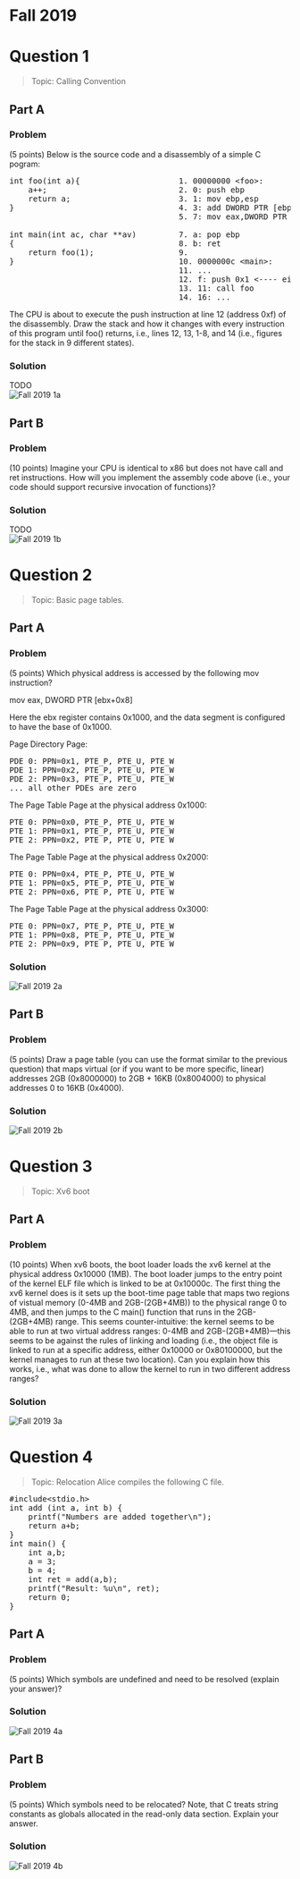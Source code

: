 # Fall 2019
# Question 1  
> Topic: Calling Convention
## Part A
### Problem
(5 points) Below is the source code and a disassembly of a simple C pogram:
<pre>
int foo(int a){                     1. 00000000 &ltfoo&gt:
    a++;                            2. 0: push ebp
    return a;                       3. 1: mov ebp,esp
}                                   4. 3: add DWORD PTR [ebp+0x8],0x1
                                    5. 7: mov eax,DWORD PTR [ebp+0x8]

int main(int ac, char **av)         7. a: pop ebp
{                                   8. b: ret
    return foo(1);                  9.
}                                   10. 0000000c &ltmain&gt:
                                    11. ...
                                    12. f: push 0x1 <---- eip
                                    13. 11: call foo
                                    14. 16: ...
</pre>
The CPU is about to execute the push instruction at line 12 (address 0xf) of the disassembly. Draw the stack and how it changes with every instruction of this program until
foo() returns, i.e., lines 12, 13, 1-8, and 14 (i.e., figures for the stack in 9 different states).
### Solution
TODO  
![Fall 2019 1a](../img/F20191a_11-10.png)  
## Part B
### Problem
(10 points) Imagine your CPU is identical to x86 but does not have call and ret instructions. How will you implement the assembly code above (i.e., your code should support
recursive invocation of functions)?
### Solution
TODO  
![Fall 2019 1b](../img/F20191b_11-10.png)  

# Question 2
> Topic: Basic page tables.
## Part A
### Problem
(5 points) Which physical address is accessed by the following mov instruction?  
  
mov eax, DWORD PTR [ebx+0x8]  
  
Here the ebx register contains 0x1000, and the data segment is configured to have the base
of 0x1000.  

Page Directory Page:
<pre>
PDE 0: PPN=0x1, PTE_P, PTE_U, PTE_W
PDE 1: PPN=0x2, PTE_P, PTE_U, PTE_W
PDE 2: PPN=0x3, PTE_P, PTE_U, PTE_W
... all other PDEs are zero
</pre>
The Page Table Page at the physical address 0x1000:
<pre>
PTE 0: PPN=0x0, PTE_P, PTE_U, PTE_W
PTE 1: PPN=0x1, PTE_P, PTE_U, PTE_W
PTE 2: PPN=0x2, PTE_P, PTE_U, PTE_W
</pre>
The Page Table Page at the physical address 0x2000:
<pre>
PTE 0: PPN=0x4, PTE_P, PTE_U, PTE_W
PTE 1: PPN=0x5, PTE_P, PTE_U, PTE_W
PTE 2: PPN=0x6, PTE_P, PTE_U, PTE_W
</pre>
The Page Table Page at the physical address 0x3000:
<pre>
PTE 0: PPN=0x7, PTE_P, PTE_U, PTE_W
PTE 1: PPN=0x8, PTE_P, PTE_U, PTE_W
PTE 2: PPN=0x9, PTE_P, PTE_U, PTE_W
</pre>
### Solution
![Fall 2019 2a](../img/F20192a_11-10.png)   
## Part B
### Problem
(5 points) Draw a page table (you can use the format similar to the previous question)
that maps virtual (or if you want to be more specific, linear) addresses 2GB (0x8000000)
to 2GB + 16KB (0x8004000) to physical addresses 0 to 16KB (0x4000).
### Solution
![Fall 2019 2b](../img/F20192b_11-10.png)
  

  

# Question 3
> Topic: Xv6 boot
## Part A
### Problem
(10 points) When xv6 boots, the boot loader loads the xv6 kernel at the physical address
0x10000 (1MB). The boot loader jumps to the entry point of the kernel ELF file which is
linked to be at 0x10000c. The first thing the xv6 kernel does is it sets up the boot-time
page table that maps two regions of vistual memory (0-4MB and 2GB-(2GB+4MB)) to
the physical range 0 to 4MB, and then jumps to the C main() function that runs in the
2GB-(2GB+4MB) range. This seems counter-intuitive: the kernel seems to be able to run
at two virtual address ranges: 0-4MB and 2GB-(2GB+4MB)—this seems to be against
the rules of linking and loading (i.e., the object file is linked to run at a specific address,
either 0x10000 or 0x80100000, but the kernel manages to run at these two location).
Can you explain how this works, i.e., what was done to allow the kernel to run in two
different address ranges?
### Solution
![Fall 2019 3a](../img/F20193a_11-10.png)
  
  
# Question 4
> Topic: Relocation
Alice compiles the following C file.
<pre>
#include&ltstdio.h&gt
int add (int a, int b) {
    printf("Numbers are added together\n");
    return a+b;
}
int main() {
    int a,b;
    a = 3;
    b = 4;
    int ret = add(a,b);
    printf("Result: %u\n", ret);
    return 0;
}
</pre>
## Part A
### Problem
(5 points) Which symbols are undefined and need to be resolved (explain your answer)?
### Solution
![Fall 2019 4a](../img/F20194a_11-10.png) 


## Part B
### Problem
(5 points) Which symbols need to be relocated? Note, that C treats string constants as
globals allocated in the read-only data section. Explain your answer.
### Solution
![Fall 2019 4b](../img/F20194b_11-10.png)
